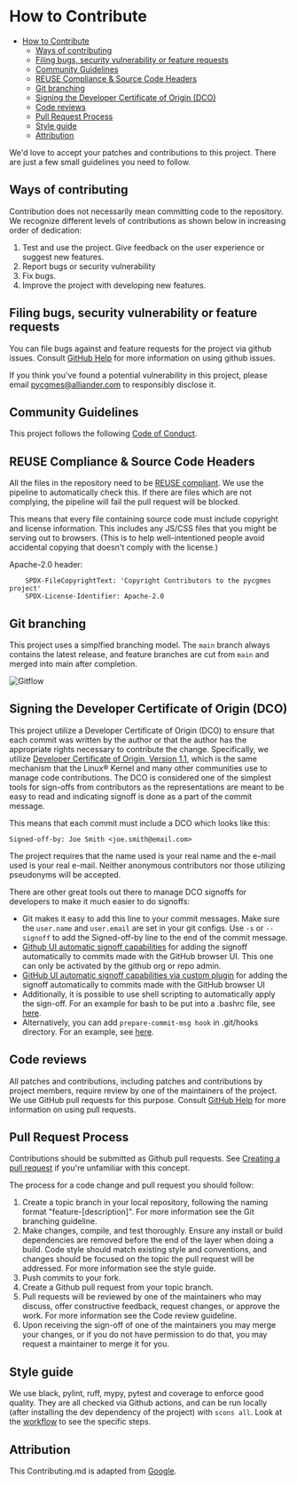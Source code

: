 <!--
SPDX-FileCopyrightText: 2023 Alliander

SPDX-License-Identifier: Apache-2.0
-->

# How to Contribute

- [How to Contribute](#how-to-contribute)
  - [Ways of contributing](#ways-of-contributing)
  - [Filing bugs, security vulnerability or feature requests](#filing-bugs-security-vulnerability-or-feature-requests)
  - [Community Guidelines](#community-guidelines)
  - [REUSE Compliance \& Source Code Headers](#reuse-compliance--source-code-headers)
  - [Git branching](#git-branching)
  - [Signing the Developer Certificate of Origin (DCO)](#signing-the-developer-certificate-of-origin-dco)
  - [Code reviews](#code-reviews)
  - [Pull Request Process](#pull-request-process)
  - [Style guide](#style-guide)
  - [Attribution](#attribution)

We'd love to accept your patches and contributions to this project. There are
just a few small guidelines you need to follow.

## Ways of contributing

Contribution does not necessarily mean committing code to the repository.
We recognize different levels of contributions as shown below in increasing order of dedication:

1. Test and use the project. Give feedback on the user experience or suggest new features.
2. Report bugs or security vulnerability
3. Fix bugs.
4. Improve the project with developing new features.

## Filing bugs, security vulnerability or feature requests

You can file bugs against and feature requests for the project via github issues. Consult [GitHub Help](https://docs.github.com/en/free-pro-team@latest/github/managing-your-work-on-github/creating-an-issue) for more
information on using github issues.

If you think you've found a potential vulnerability in this project, please
email <pycgmes@alliander.com> to responsibly disclose it.

## Community Guidelines

This project follows the following [Code of Conduct](CODE_OF_CONDUCT.md).

## REUSE Compliance & Source Code Headers

All the files in the repository need to be [REUSE compliant](https://reuse.software/).
We use the pipeline to automatically check this.
If there are files which are not complying, the pipeline will fail the pull request will be blocked.

This means that every file containing source code must include copyright and license
information. This includes any JS/CSS files that you might be serving out to
browsers. (This is to help well-intentioned people avoid accidental copying that
doesn't comply with the license.)

Apache-2.0 header:

```text
    SPDX-FileCopyrightText: 'Copyright Contributors to the pycgmes project'
    SPDX-License-Identifier: Apache-2.0
```

## Git branching

This project uses a simplfied branching model. The `main` branch always contains the latest release, and feature branches are cut from `main` and merged into main after completion.

![Gitflow](img/gitflow.svg)

## Signing the Developer Certificate of Origin (DCO)

This project utilize a Developer Certificate of Origin (DCO) to ensure that
each commit was written by the author or that the author has the appropriate rights
necessary to contribute the change.
Specifically, we utilize [Developer Certificate of Origin, Version 1.1](http://developercertificate.org/),
which is the same mechanism that the Linux® Kernel and many other communities use to manage code contributions.
The DCO is considered one of the simplest tools for sign-offs from contributors as the representations are
meant to be easy to read and indicating signoff is done as a part of the commit message.

This means that each commit must include a DCO which looks like this:

`Signed-off-by: Joe Smith <joe.smith@email.com>`

The project requires that the name used is your real name and the e-mail used is your real e-mail.
Neither anonymous contributors nor those utilizing pseudonyms will be accepted.

There are other great tools out there to manage DCO signoffs for developers to make it much easier to do signoffs:

* Git makes it easy to add this line to your commit messages. Make sure the `user.name` and `user.email` are set in your git configs. Use `-s` or `--signoff` to add the Signed-off-by line to the end of the commit message.
* [Github UI automatic signoff capabilities](https://github.blog/changelog/2022-06-08-admins-can-require-sign-off-on-web-based-commits/) for adding the signoff automatically to commits made with the GitHub browser UI. This one can only be activated by the github org or repo admin.
* [GitHub UI automatic signoff capabilities via custom plugin]( https://github.com/scottrigby/dco-gh-ui ) for adding the signoff automatically to commits made with the GitHub browser UI
* Additionally, it is possible to use shell scripting to automatically apply the sign-off. For an example for bash to be put into a .bashrc file, see [here](https://wiki.lfenergy.org/display/HOME/Contribution+and+Compliance+Guidelines+for+LF+Energy+Foundation+hosted+projects).
* Alternatively, you can add `prepare-commit-msg hook` in .git/hooks directory. For an example, see [here](https://github.com/Samsung/ONE-vscode/wiki/ONE-vscode-Developer's-Certificate-of-Origin).

## Code reviews

All patches and contributions, including patches and contributions by project members, require review by one of the maintainers of the project. We
use GitHub pull requests for this purpose. Consult
[GitHub Help](https://help.github.com/articles/about-pull-requests/) for more
information on using pull requests.

## Pull Request Process

Contributions should be submitted as Github pull requests. See [Creating a pull request](https://docs.github.com/en/github/collaborating-with-issues-and-pull-requests/creating-a-pull-request) if you're unfamiliar with this concept.

The process for a code change and pull request you should follow:

1. Create a topic branch in your local repository, following the naming format
"feature-[description]". For more information see the Git branching guideline.
1. Make changes, compile, and test thoroughly. Ensure any install or build dependencies are removed before the end of the layer when doing a build. Code style should match existing style and conventions, and changes should be focused on the topic the pull request will be addressed. For more information see the style guide.
1. Push commits to your fork.
1. Create a Github pull request from your topic branch.
1. Pull requests will be reviewed by one of the maintainers who may discuss, offer constructive feedback, request changes, or approve
the work. For more information see the Code review guideline.
1. Upon receiving the sign-off of one of the maintainers you may merge your changes, or if you
   do not have permission to do that, you may request a maintainer to merge it for you.

## Style guide

We use black, pylint, ruff, mypy, pytest and coverage to enforce good quality.
They are all checked via Github actions, and can be run locally (after installing the
dev dependency of the project) with `scons all`. Look at the [workflow](.github/workflows/_core.yaml) to see the specific steps.

## Attribution

This Contributing.md is adapted from [Google](https://github.com/google/new-project/blob/master/docs/contributing.md).
